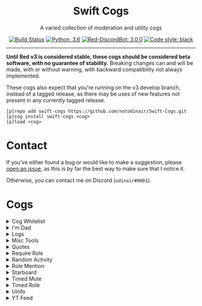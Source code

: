 <h1 align="center">Swift Cogs</h1>
<p align="center">A varied collection of moderation and utility cogs</p>
<p align="center">
  <a href="https://circleci.com/gh/notodinair/Swift-Cogs"><img alt="Build Status" src="https://img.shields.io/circleci/project/github/notodinair/Swift-Cogs.svg?style=flat-square" /></a>
  <a href="https://python.org/"><img alt="Python: 3.6" src="https://img.shields.io/badge/python-3.6-blue.svg?style=flat-square" /></a>
  <a href="https://github.com/Cog-Creators/Red-DiscordBot/tree/V3/develop"><img alt="Red-DiscordBot: 3.0.0" src="https://img.shields.io/badge/red--discordbot-3.0.0-red.svg?style=flat-square" /></a>
  <a href="https://github.com/ambv/black"><img alt="Code style: black" src="https://img.shields.io/badge/code%20style-black-000000.svg?style=flat-square"></a>
</p>

----

**Until Red v3 is considered stable, these cogs should be considered beta software, with no guarantee of stability.**
Breaking changes can and will be made, with or without warning, with backward compatibility not always implemented.

These cogs also expect that you're running on the v3 develop branch, instead of a tagged release,
as there may be uses of new features not present in any currently tagged release.

```
[p]repo add swift-cogs https://github.com/notodinair/Swift-Cogs.git
[p]cog install swift-cogs <cog>
[p]load <cog>
```

# Contact

If you've either found a bug or would like to make a suggestion, please [open an issue](https://github.com/notodinair/Swift-Cogs/issues/new),
as this is by far the best way to make sure that I notice it.

Otherwise, you can contact me on Discord (`odinair#0001`).

<!--
the following cog list is generated by 'swift_libs/scripts/gen_readme',
and any manual changes made past the 'Cogs' header line will be removed when regenerating
this cog list. to update a cog description, edit the `description` field of the cog's info.json file
and regenerate this cog list afterwards
-->
# Cogs

<details>
<summary>Cog Whitelist</summary>

Require a per-server whitelist from the bot owner to use specified cogs

### Install Cog

```
[p]cog install swift-cogs cogwhitelist
[p]load cogwhitelist
```
</details>

<details>
<summary>I'm Dad</summary>

High quality dad jokes.

This was a dumb cog I made in about 10 minutes for a silly joke. You definitely don't want to use this.

### Install Cog

```
[p]cog install swift-cogs imdad
[p]load imdad
```
</details>

<details>
<summary>Logs</summary>

Log anything and everything that happens in your Discord guild.

Inspired by Paddo's Grenzpolizei, created for more fine-tuned control of what and how data gets logged.

### Install Cog

```
[p]cog install swift-cogs logs
[p]load logs
```
</details>

<details>
<summary>Misc Tools</summary>

A collection of small utilities that don't fit in any other cog, and don't necessarily warrant their own specialized cog.

### Requirements

- tabulate

### Install Cog

```
[p]cog install swift-cogs misctools
[p]load misctools
```
</details>

<details>
<summary>Quotes</summary>

Save and retrieve quotes

### Install Cog

```
[p]cog install swift-cogs quotes
[p]load quotes
```
</details>

<details>
<summary>Require Role</summary>

Allow and disallow users to use a bot's commands based on per-guild roles

### Install Cog

```
[p]cog install swift-cogs requirerole
[p]load requirerole
```
</details>

<details>
<summary>Random Activity</summary>

Random bot playing statuses.

Due to how this cog works, manually set activity statuses and statuses set by other cogs are not respected, and will be overwritten

### Install Cog

```
[p]cog install swift-cogs rndactivity
[p]load rndactivity
```
</details>

<details>
<summary>Role Mention</summary>

Quickly mention a role, without allowing your average Joe to mention it.

This cog has yet to be extensively tested.

### Requirements

- tabulate

### Install Cog

```
[p]cog install swift-cogs rolemention
[p]load rolemention
```
</details>

<details>
<summary>Starboard</summary>

It's almost like channel pins, but with stars, and more democracy. (democracy not guaranteed)

This cog may use a fair amount of memory, due to the various internal caches.

### Requirements

- tabulate

### Install Cog

```
[p]cog install swift-cogs starboard
[p]load starboard
```
</details>

<details>
<summary>Timed Mute</summary>

Mute users for a set amount of time.
This cog requires my Timed Role cog.

### Requirements

- [timedrole](https://github.com/notodinair/Swift-Cogs)

### Install Cog

```
[p]cog install swift-cogs timedmute
[p]load timedmute
```
</details>

<details>
<summary>Timed Role</summary>

Add timed roles to users

### Install Cog

```
[p]cog install swift-cogs timedrole
[p]load timedrole
```
</details>

<details>
<summary>UInfo</summary>

Yet another [p]userinfo variation

### Install Cog

```
[p]cog install swift-cogs uinfo
[p]load uinfo
```
</details>

<details>
<summary>YT Feed</summary>

**This cog is currently in an alpha stage**, and shouldn't be considered completely stable yet.

Follow YouTube channels and post newly uploaded videos.

Partially inspired by Will's RSS cog, and entirely by YouTube's shitty algorithmic subscription feeds.

### Requirements

- lxml

### Install Cog

```
[p]cog install swift-cogs ytfeed
[p]load ytfeed
```
</details>